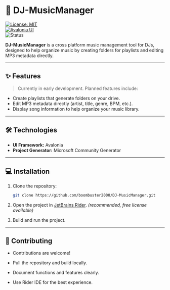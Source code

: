 # 🎵 DJ-MusicManager

[![License: MIT](https://img.shields.io/badge/License-MIT-green.svg)](https://opensource.org/licenses/MIT)  
[![Avalonia UI](https://img.shields.io/badge/Avalonia-UI-blue)](https://avaloniaui.net/)  
![Status](https://img.shields.io/badge/Status-In%20Development-orange)

**DJ-MusicManager** is a cross platform music management tool for DJs, designed to help organize music by creating folders for playlists and editing MP3 metadata directly.

---

## ✨ Features

> Currently in early development. Planned features include:  

- Create playlists that generate folders on your drive.  
- Edit MP3 metadata directly (artist, title, genre, BPM, etc.).  
- Display song information to help organize your music library.  

---

## 🛠️ Technologies

- **UI Framework:** Avalonia  
- **Project Generator:** Microsoft Community Generator  

---

## 💻 Installation

1. Clone the repository:
   
   ```bash
   git clone https://github.com/boombuster2000/DJ-MusicManager.git
   ```
   
2. Open the project in [JetBrains Rider](https://www.jetbrains.com/rider/). *(recommended, free license available)*

3. Build and run the project.

---

## 🤝 Contributing

- Contributions are welcome!

- Pull the repository and build locally.

- Document functions and features clearly.

- Use Rider IDE for the best experience.

